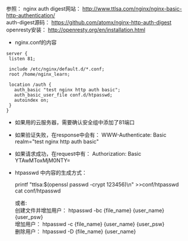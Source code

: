 
参照： 
nginx auth digest网站： http://www.ttlsa.com/nginx/nginx-basic-http-authentication/  
auth-digest源码： https://github.com/atomx/nginx-http-auth-digest  
openresty安装： http://openresty.org/en/installation.html  

* nginx.conf的内容

```
server {
 listen 81;

 include /etc/nginx/default.d/*.conf;
 root /home/nginx_learn;

 location /auth {
   auth_basic "test nginx http auth basic";
   auth_basic_user_file conf.d/htpasswd;
   autoindex on;
 }
}

```

*  如果用的云服务器，需要确认安全组中添加了81端口

*  如果验证失败，在response中会有： WWW-Authenticate: Basic realm="test nginx http auth basic"

*  如果请求成功，在request中有： Authorization: Basic YTAwMToxMjM0NTY=

*  htpasswd 中内容的生成方式： 

    printf "ttlsa:$(openssl passwd -crypt 123456)\n" >>conf/htpasswd  
    cat conf/htpasswd 
    
    或者:  
    创建文件并增加用户： htpasswd  -bc {file_name} {user_name} {user_psw}  
    增加用户： htpasswd -c {file_name} {user_name} {user_psw}   
    删除用户： htpasswd -D {file_name} {user_name}
